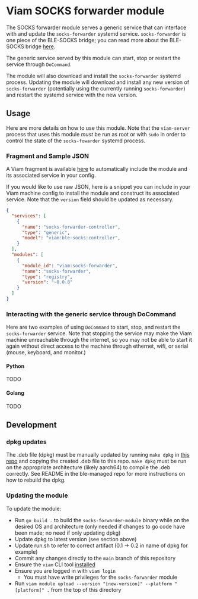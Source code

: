 # Viam SOCKS forwarder module

The SOCKS forwarder module serves a generic service that can interface with and update the
`socks-forwarder` systemd service. `socks-forwarder` is one piece of the BLE-SOCKS bridge;
you can read more about the BLE-SOCKS bridge [here](https://github.com/viam-labs/ble-managed/tree/main).

The generic service served by this module can start, stop or restart the service through
`DoCommand`.

The module will also download and install the `socks-forwarder` systemd process. Updating
the module will download and install any new version of `socks-forwarder` (potentially
using the currently running `socks-forwarder`) and restart the systemd service with the
new version.

## Usage

Here are more details on how to use this module. Note that the `viam-server` process that
uses this module _must_ be run as root or with `sudo` in order to control the state of the
`socks-fowarder` systemd process.

### Fragment and Sample JSON

A Viam fragment is available
[here](https://app.viam.com/fragment/c799e8c9-3a8a-4df4-8c6d-1b9851fcd529/json) to
automatically include the module and its associated service in your config.

If you would like to use raw JSON, here is a snippet you can include in your Viam machine
config to install the module and construct its associated service. Note that the `version`
field should be updated as necessary.

```json
{
  "services": [
    {
      "name": "socks-forwarder-controller",
      "type": "generic",
      "model": "viam:ble-socks:controller",
    }
  ],
  "modules": [
    {
      "module_id": "viam:socks-forwarder",
      "name": "socks-forwarder",
      "type": "registry",
      "version": "~0.0.8"
    }
  ]
}
```


### Interacting with the generic service through DoCommand

Here are two examples of using `DoCommand` to start, stop, and restart the
`socks-forwarder` service. Note that stopping the service may make the Viam machine
unreachable through the internet, so you may not be able to start it again without direct
access to the machine through ethernet, wifi, or serial (mouse, keyboard, and monitor.)

#### Python

TODO

#### Golang

TODO

## Development

### dpkg updates

The .deb file (dpkg) must be manually updated by running `make dpkg` in [this
repo](https://github.com/viam-labs/ble-managed/tree/9aca1c2a0709056b442c408e34c8dc5f01d392b6/socks-forwarder)
and copying the created .deb file to this repo. `make dpkg` must be run on the appropriate
architecture (likely aarch64) to compile the .deb correctly. See README in the ble-managed repo
for more instructions on how to rebuild the dpkg.

### Updating the module

To update the module:
- Run `go build .` to build the `socks-forwarder-module` binary while on the desired OS
  and architecture (only needed if changes to go code have been made; no need if only
  updating dpkg)
- Update dpkg to latest version (see section above)
- Update run.sh to refer to correct artifact (0.1 -> 0.2 in name of dpkg for example)
- Commit any changes directly to the `main` branch of this repository
- Ensure the `viam` CLI tool [installed](https://docs.viam.com/dev/tools/cli/#install)
- Ensure you are logged in with `viam login`
    - You must have write privileges for the `socks-forwarder` module
- Run `viam module upload --version "[new-version]" --platform "[platform]" .`
  from the top of this directory
